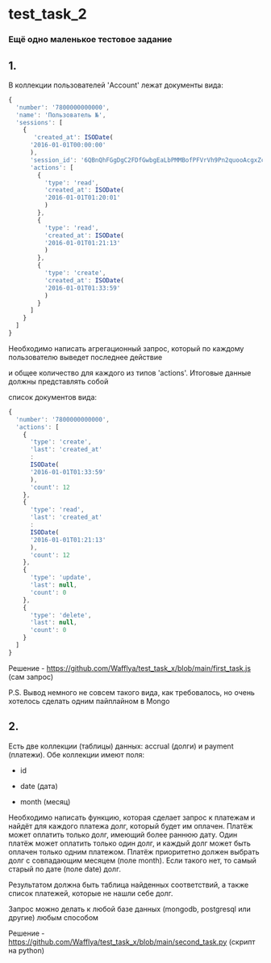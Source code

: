 # test_task_2
### Ещё одно маленькое тестовое задание


## 1. 
В коллекции пользователей 'Account' лежат документы вида:

```javascript
{
  'number': '7800000000000',
  'name': 'Пользователь №',
  'sessions': [
    {
       'created_at': ISODate(
      '2016-01-01T00:00:00'
      ),
      'session_id': '6QBnQhFGgDgC2FDfGwbgEaLbPMMBofPFVrVh9Pn2quooAcgxZc',
      'actions': [
        {
          'type': 'read',
          'created_at': ISODate(
          '2016-01-01T01:20:01'
          )
        },
        {
          'type': 'read',
          'created_at': ISODate(
          '2016-01-01T01:21:13'
          )
        },
        {
          'type': 'create',
          'created_at': ISODate(
          '2016-01-01T01:33:59'
          )
        }
      ]
    }
  ]
}
```

Необходимо написать агрегационный запрос, который по каждому пользователю выведет последнее действие

и общее количество для каждого из типов 'actions'. Итоговые данные должны представлять собой

список документов вида:
```javascript
{
  'number': '7800000000000',
  'actions': [
    {
      'type': 'create',
      'last': 'created_at'
      :
      ISODate(
      '2016-01-01T01:33:59'
      ),
      'count': 12
    },
    {
      'type': 'read',
      'last': 'created_at'
      :
      ISODate(
      '2016-01-01T01:21:13'
      ),
      'count': 12
    },
    {
      'type': 'update',
      'last': null,
      'count': 0
    },
    {
      'type': 'delete',
      'last': null,
      'count': 0
    }
  ]
}
```

Решение - https://github.com/Wafflya/test_task_x/blob/main/first_task.js (сам запрос)

P.S. Вывод немного не совсем такого вида, как требовалось, но очень хотелось сделать одним пайплайном в Mongo

## 2. 
Есть две коллекции (таблицы) данных: accrual (долги) и payment (платежи). Обе коллекции имеют поля:

  - id

  - date (дата)

  - month (месяц)

Необходимо написать функцию, которая сделает запрос к платежам и найдёт для каждого платежа долг, который будет им оплачен. Платёж может оплатить только долг, имеющий более раннюю дату. Один платёж может оплатить только один долг, и каждый долг может быть оплачен только одним платежом. Платёж приоритетно должен выбрать долг с совпадающим месяцем (поле month). Если такого нет, то самый старый по дате (поле date) долг.

Результатом должна быть таблица найденных соответствий, а также список платежей, которые не нашли себе долг.

Запрос можно делать к любой базе данных (mongodb, postgresql или другие) любым способом


Решение - https://github.com/Wafflya/test_task_x/blob/main/second_task.py (скрипт на python)

